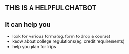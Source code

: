 ##  THIS IS A HELPFUL CHATBOT
##  It can help you

 - look for various forms(eg. form to drop a course)
 - know about college regulations(eg. credit requirements)
 - help you plan for trips
 

